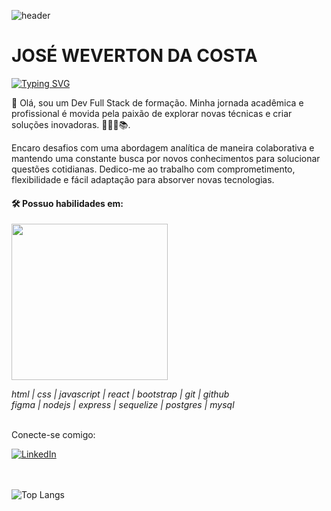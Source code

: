 
![header](https://capsule-render.vercel.app/api?type=waving&&color=154c79&height=120&section=header&fontSize=90)

# JOSÉ WEVERTON DA COSTA


[![Typing SVG](https://readme-typing-svg.demolab.com?font=Fira+Code&pause=1000&color=154C79&multiline=true&random=false&width=435&height=90&lines=Desenvolvedor+de+software%3A;Front-end+%7C+Back-end;Banco+de+dados)](https://git.io/typing-svg)

👋 Olá, sou um Dev Full Stack de formação. Minha jornada acadêmica e profissional é movida pela paixão de explorar novas técnicas e criar soluções inovadoras. 👨🏻‍💻📚.

Encaro desafios com uma abordagem analítica de maneira colaborativa e mantendo uma constante busca por novos conhecimentos para solucionar questões cotidianas. Dedico-me ao trabalho com comprometimento, flexibilidade e fácil adaptação para absorver novas tecnologias.<br>

#### 🛠️ Possuo habilidades em:<br>

<div>
  <img width=250px src="https://skillicons.dev/icons?i=html,css,javascript,react,bootstrap,git,github,figma,nodejs,express,sequelize,postgres,mysql&perline=7" />
</div>

*html | css | javascript | react | bootstrap | git | github<br>figma | nodejs | express | sequelize | postgres | mysql*

<br>
Conecte-se comigo:

[![LinkedIn](<https://img.shields.io/badge/LinkedIn-0077B5?style=for-the-badge&logo=linkedin&logoColor=white>)](<https://www.linkedin.com/in/jose-weverton/>)<br>
<br><br>

<!--![Jose Weverton Stats](https://github-readme-stats.vercel.app/api?username=joseweverton&show_icons=true&theme=transparent)-->

<!--[![Top Langs](https://github-readme-stats.vercel.app/api/top-langs/?username=anuraghazra)](https://github.com/anuraghazra/github-readme-stats) -->

![Top Langs](https://github-readme-stats.vercel.app/api/top-langs/?username=joseweverton&layout=compact)



